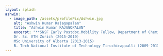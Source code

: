 ```yaml
---
layout: splash
ashwin:
  - image_path: /assets/profilePic/Ashwin.jpg
    alt: "Ashwin Kumar Rajagopalan"
    title: "Ashwin Kumar RAJAGOPALAN"
    excerpt: "**SNSF Early Postdoc.Mobility Fellow, Department of Chemical Engineering, Imperial College London, United Kingdom**
    Dr. Sc. ETH Zurich (2015-2019)
    MSc University of Alberta (2013-2015)
    B. Tech National Institute of Technology Tiruchirappalli (2009-2013)"
---
```

